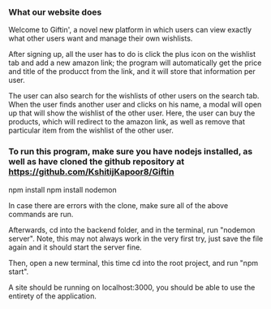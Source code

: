 ### What our website does

Welcome to Giftin', a novel new platform in which users can view exactly what other users want and manage their own wishlists.

After signing up, all the user has to do is click the plus icon on the wishlist tab and add a new amazon link; the program will automatically get the price and title of the producct from the link, and it will store that information per user. 

The user can also search for the wishlists of other users on the search tab. When the user finds another user and clicks on his name, a modal will open up that will show the wishlist of the other user. Here, the user can buy the products, which will redirect to the amazon link, as well as remove that particular item from the wishlist of the other user.


### To run this program, make sure you have nodejs installed, as well as have cloned the github repository at https://github.com/KshitijKapoor8/Giftin

npm install
npm install nodemon

In case there are errors with the clone, make sure all of the above commands are run.

Afterwards, cd into the backend folder, and in the terminal, run "nodemon server". Note, this may not always work in the very first try, just save the file again and it should start the server fine.

Then, open a new terminal, this time cd into the root project, and run "npm start".

A site should be running on localhost:3000, you should be able to use the entirety of the application.
